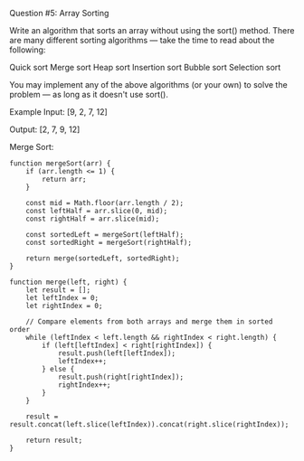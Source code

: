 Question #5: Array Sorting

Write an algorithm that sorts an array without using the sort() method. There are many different sorting algorithms — take the time to read about the following:

Quick sort
Merge sort
Heap sort
Insertion sort
Bubble sort
Selection sort

You may implement any of the above algorithms (or your own) to solve the problem — as long as it doesn't use sort().

Example
Input: [9, 2, 7, 12]

Output: [2, 7, 9, 12]

Merge Sort:

    function mergeSort(arr) {
        if (arr.length <= 1) {
            return arr; 
        }

        const mid = Math.floor(arr.length / 2);
        const leftHalf = arr.slice(0, mid);
        const rightHalf = arr.slice(mid);

        const sortedLeft = mergeSort(leftHalf);
        const sortedRight = mergeSort(rightHalf);

        return merge(sortedLeft, sortedRight);
    }

    function merge(left, right) {
        let result = [];
        let leftIndex = 0;
        let rightIndex = 0;

        // Compare elements from both arrays and merge them in sorted order
        while (leftIndex < left.length && rightIndex < right.length) {
            if (left[leftIndex] < right[rightIndex]) {
                result.push(left[leftIndex]);
                leftIndex++;
            } else {
                result.push(right[rightIndex]);
                rightIndex++;
            }
        }   

        result = result.concat(left.slice(leftIndex)).concat(right.slice(rightIndex));

        return result;
    }